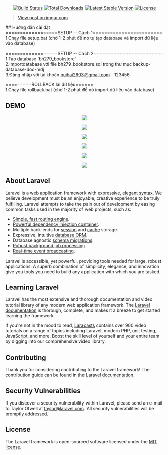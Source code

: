 <p align="center">
<a href="https://travis-ci.org/laravel/framework"><img src="https://travis-ci.org/laravel/framework.svg" alt="Build Status"></a>
<a href="https://packagist.org/packages/laravel/framework"><img src="https://poser.pugx.org/laravel/framework/d/total.svg" alt="Total Downloads"></a>
<a href="https://packagist.org/packages/laravel/framework"><img src="https://poser.pugx.org/laravel/framework/v/stable.svg" alt="Latest Stable Version"></a>
<a href="https://packagist.org/packages/laravel/framework"><img src="https://poser.pugx.org/laravel/framework/license.svg" alt="License"></a>
</p>
<blockquote class="imgur-embed-pub" lang="en" data-id="NPti9Jf"><a href="//imgur.com/NPti9Jf">View post on imgur.com</a></blockquote><script async src="//s.imgur.com/min/embed.js" charset="utf-8"></script>
## Hướng dẫn cài đặt<br>
==================SETUP  --  Cách 1========================<br>
1.Chạy file setup.bat (chờ 1-2 phút để nó tự tạo database và import dữ liệu vào database)<br>



==================SETUP  --  Cách 2========================<br>
1.Tạo database 'bh279_bookstore'<br>
2.Importdatabase với file bh279_bookstore.sql trong thư mục backup-database-doc-mdj<br>
3.Đăng nhập với tài khoản buihai2603@gmail.com - 123456<br>



=========ROLLBACK lại dữ liệu======<br>
1.Chạy file rollback.bat (chờ 1-2 phút để nó import dữ liệu vào database)<br>

## DEMO

<p align="center"><img src="http://i.imgur.com/NPti9Jf.png"></p>
<p align="center"><img src="http://i.imgur.com/zErhuJA.png"></p>
<p align="center"><img src="http://i.imgur.com/Rq2aBLu.png"></p>
<p align="center"><img src="http://i.imgur.com/HTZUgIq.png"></p>
<p align="center"><img src="http://i.imgur.com/iZRqqEw.png"></p>
<p align="center"><img src="http://i.imgur.com/Mijs78s.png"></p>

## About Laravel

Laravel is a web application framework with expressive, elegant syntax. We believe development must be an enjoyable, creative experience to be truly fulfilling. Laravel attempts to take the pain out of development by easing common tasks used in the majority of web projects, such as:

- [Simple, fast routing engine](https://laravel.com/docs/routing).
- [Powerful dependency injection container](https://laravel.com/docs/container).
- Multiple back-ends for [session](https://laravel.com/docs/session) and [cache](https://laravel.com/docs/cache) storage.
- Expressive, intuitive [database ORM](https://laravel.com/docs/eloquent).
- Database agnostic [schema migrations](https://laravel.com/docs/migrations).
- [Robust background job processing](https://laravel.com/docs/queues).
- [Real-time event broadcasting](https://laravel.com/docs/broadcasting).

Laravel is accessible, yet powerful, providing tools needed for large, robust applications. A superb combination of simplicity, elegance, and innovation give you tools you need to build any application with which you are tasked.

## Learning Laravel

Laravel has the most extensive and thorough documentation and video tutorial library of any modern web application framework. The [Laravel documentation](https://laravel.com/docs) is thorough, complete, and makes it a breeze to get started learning the framework.

If you're not in the mood to read, [Laracasts](https://laracasts.com) contains over 900 video tutorials on a range of topics including Laravel, modern PHP, unit testing, JavaScript, and more. Boost the skill level of yourself and your entire team by digging into our comprehensive video library.

## Contributing

Thank you for considering contributing to the Laravel framework! The contribution guide can be found in the [Laravel documentation](http://laravel.com/docs/contributions).

## Security Vulnerabilities

If you discover a security vulnerability within Laravel, please send an e-mail to Taylor Otwell at taylor@laravel.com. All security vulnerabilities will be promptly addressed.

## License

The Laravel framework is open-sourced software licensed under the [MIT license](http://opensource.org/licenses/MIT).
